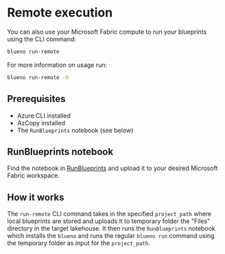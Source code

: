 # Remote execution

You can also use your Microsoft Fabric compute to run your blueprints using the CLI command:

```sh
blueno run-remote
```

For more information on usage run:
```sh
blueno run-remote -h
```

## Prerequisites

- Azure CLI installed
- AzCopy installed
- The `RunBlueprints` notebook (see below)

## RunBlueprints notebook
Find the notebook in [RunBlueprints](https://github.com/mrjsj/blueno/blob/main/fabric/notebooks/RunBlueprints.ipynb) and upload it to your desired Microsoft Fabric workspace.

## How it works

The `run-remote` CLI command takes in the specified `project_path` where local blueprints are stored and uploads it to temporary folder the "Files" directory in the target lakehouse.
It then runs the `RunBlueprints` notebook which installs the `blueno` and runs the regular `blueno run` command using the temporary folder as input for the `project_path`.

